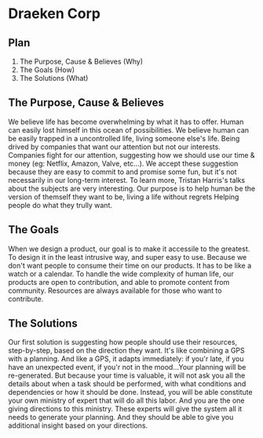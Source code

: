 # Draeken Corp

## Plan

1. The Purpose, Cause & Believes (Why)
2. The Goals (How)
3. The Solutions (What)

## The Purpose, Cause & Believes

We believe life has become overwhelming by what it has to offer.
Human can easily lost himself in this ocean of possibilities.
We believe human can be easily trapped in a uncontrolled life, living someone else's life.
Being drived by companies that want our attention but not our interests.
Companies fight for our attention, suggesting how we should use our time & money (eg: Netflix, Amazon, Valve, etc...).
We accept these suggestion because they are easy to commit to and promise some fun, but it's not necessarily in our long-term interest.
To learn more, Tristan Harris's talks about the subjects are very interesting.
Our purpose is to help human be the version of themself they want to be, living a life without regrets
Helping people do what they trully want.

## The Goals

When we design a product, our goal is to make it accessile to the greatest. To design it in the least intrusive way, and super easy to use. Because we don't want people to consume their time on our products. It has to be like a watch or a calendar. To handle the wide complexity of human life, our products are open to contribution, and able to promote content from community. Resources are always available for those who want to contribute.

## The Solutions

Our first solution is suggesting how people should use their resources, step-by-step, based on the direction they want. It's like combining a GPS with a planning. And like a GPS, it adapts immediately: if you'r late, if you have an unexpected event, if you'r not in the mood...Your planning will be re-generated.
But because your time is valuable, it will not ask you all the details about when a task should be performed, with what conditions and dependencies or how it should be done. Instead, you will be able constitute your own ministry of expert that will do all this labor. And you are the one giving directions to this ministry. These experts will give the system all it needs to generate your planning. And they should be able to give you additional insight based on your directions.

